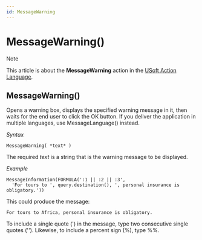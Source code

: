 ```yaml
---
id: MessageWarning
---
```


# MessageWarning()



> [!NOTE]
> This article is about the **MessageWarning** action in the [USoft Action Language](/docs/Task%20flow/Action%20Language%20reference/USoft%20Action%20Language.md).

## **MessageWarning()**

Opens a warning box, displays the specified warning message in it, then waits for the end user to click the OK button. If you deliver the application in multiple languages, use MessageLanguage() instead.

*Syntax*

```
MessageWarning( *text* )
```

The required *text* is a string that is the warning message to be displayed.

*Example*

```
MessageInformation(FORMULA(':1 || :2 || :3',
  'For tours to ', query.destination(), ', personal insurance is obligatory.'))
```

This could produce the message:

```
For tours to Africa, personal insurance is obligatory.
```

To include a single quote (') in the message, type two consecutive single quotes (''). Likewise, to include a percent sign (%), type %%.